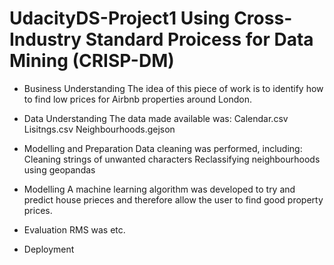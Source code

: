 # UdacityDS-Project1 Using Cross-Industry Standard Proicess for Data Mining (CRISP-DM)

- Business Understanding
The idea of this piece of work is to identify how to find low prices for Airbnb properties around London.

- Data Understanding
The data made available was:
Calendar.csv
Lisitngs.csv
Neighbourhoods.gejson

- Modelling and Preparation
Data cleaning was performed, including:
Cleaning strings of unwanted characters
Reclassifying neighbourhoods using geopandas

- Modelling
A machine learning algorithm was developed to try and predict house prieces and therefore allow 
the user to find good property prices.

- Evaluation
RMS was etc.

- Deployment

